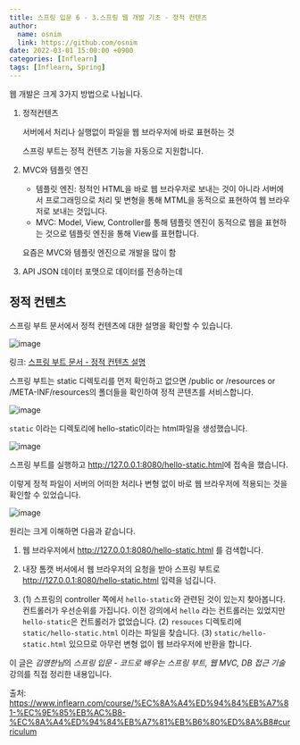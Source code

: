 ```yaml
---
title: 스프링 입문 6 - 3.스프링 웹 개발 기초 - 정적 컨텐츠
author:
  name: osnim
  link: https://github.com/osnim
date: 2022-03-01 15:00:00 +0900
categories: [Inflearn]
tags: [Inflearn, Spring]
---
```


웹 개발은 크게 3가지 방법으로 나뉩니다.

1. 정적컨텐츠

   서버에서 처리나 실행없이 파일을 웹 브라우저에 바로 표현하는 것

   스프링 부트는 정적 컨텐츠 기능을 자동으로 지원합니다.

2. MVC와 템플릿 엔진

   - 템플릿 엔진: 정적인 HTML을 바로 웹 브라우저로 보내는 것이 아니라 서버에서 프로그래밍으로 처리 및 변형을 통해 MTML을 동적으로 표현하여 웹 브라우저로 보내는 것입니다.
   - MVC: Model, View, Controller를 통해 템플릿 엔진이 동적으로 웹을 표현하는 것으로 템플릿 엔진을 통해 View를 표현합니다.

   요즘은 MVC와 템플릿 엔진으로 개발을 많이 함

3. API
   JSON 데이터 포맷으로 데이터를 전송하는데

## 정적 컨텐츠

스프링 부트 문서에서 정적 컨텐츠에 대한 설명을 확인할 수 있습니다.

![image](https://user-images.githubusercontent.com/79408217/156116132-99cb3d87-4b31-4526-adad-3371a3c5f293.png)

링크: [스프링 부트 문서 - 정적 컨텐츠 설명](https://docs.spring.io/spring-boot/docs/2.3.1.RELEASE/reference/html/spring-boot-features.html#boot-features-spring-mvc-static-content)

스프링 부트는 static 디렉토리를 먼저 확인하고 없으면 /public or /resources or /META-INF/resources의 폴더들을 확인하여 정적 콘텐츠를 서비스합니다.

![image](https://user-images.githubusercontent.com/79408217/156116947-8263f863-a7ff-488b-8994-1068725f4d39.png)

`static` 이라는 디렉토리에 hello-static이라는 html파일을 생성했습니다.

![image](https://user-images.githubusercontent.com/79408217/156117285-708f9de0-bee3-45d1-962e-1c25ffbcc389.png)

스프링 부트를 실행하고 <http://127.0.0.1:8080/hello-static.html>에 접속을 했습니다.

이렇게 정적 파일이 서버의 어떠한 처리나 변형 없이 바로 웹 브라우저에 적용되는 것을 확인할 수 있었습니다.

![image](https://user-images.githubusercontent.com/79408217/156117572-74672e40-b6d3-4f3b-8a91-b96c8ad0feeb.png)

원리는 크게 이해하면 다음과 같습니다.

1. 웹 브라우저에서 http://127.0.0.1:8080/hello-static.html 를 검색합니다.

2. 내장 톰캣 버서에서 웹 브라우저의 요청을 받아 스프링 부트로 http://127.0.0.1:8080/hello-static.html 입력을 넘깁니다.

3. (1) 스프링의 controller 쪽에서 `hello-static`와 관련된 것이 있는지 찾아봅니다. 컨트롤러가 우선순위를 가집니다. 이전 강의에서 `hello` 라는 컨트롤러는 있었지만 `hello-static`은 컨트롤러가 없었습니다.
   (2) `resouces` 디렉토리에 `static/hello-static.html` 이라는 파일을 찾습니다.
   (3) `static/hello-static.html` 있으므로 아무런 변형 없이 웹 브라우저에 반환을 합니다.

이 글은 *김영한님*의 _스프링 입문 - 코드로 배우는 스프링 부트, 웹 MVC, DB 접근 기술_ 강의를 직접 정리한 내용입니다.

출처: <https://www.inflearn.com/course/%EC%8A%A4%ED%94%84%EB%A7%81-%EC%9E%85%EB%AC%B8-%EC%8A%A4%ED%94%84%EB%A7%81%EB%B6%80%ED%8A%B8#curriculum>

